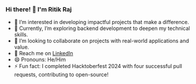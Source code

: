 ### Hi there! 👋 I'm Ritik Raj

- 👀 I’m interested in developing impactful projects that make a difference.
- 🌱 Currently, I’m exploring backend development to deepen my technical skills.
- 💼 I’m looking to collaborate on projects with real-world applications and value.
- 🔗 Reach me on [LinkedIn](https://www.linkedin.com/in/ritik-raj-0a098228a/)
- 😄 Pronouns: He/Him
- ⚡ Fun fact: I completed Hacktoberfest 2024 with four successful pull requests, contributing to open-source!
